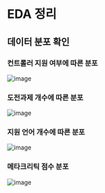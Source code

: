 # EDA 정리

## 데이터 분포 확인

### 컨트롤러 지원 여부에 따른 분포

![image](https://github.com/trevormoon/ASAC_ml_project/assets/29498764/f4578cb3-e995-41c5-ba44-2afcf75634f3)

### 도전과제 개수에 따른 분포

![image](https://github.com/trevormoon/ASAC_ml_project/assets/29498764/22894c66-d6fe-42da-9bc2-12cfd9378031)

### 지원 언어 개수에 따른 분포

![image](https://github.com/trevormoon/ASAC_ml_project/assets/29498764/5b2dce31-5d49-4ac0-b6ba-f970613727b5)

### 메타크리틱 점수 분포

![image](https://github.com/trevormoon/ASAC_ml_project/assets/29498764/1aad92ad-ff82-4ab3-a225-cd68c3bdd9d3)
